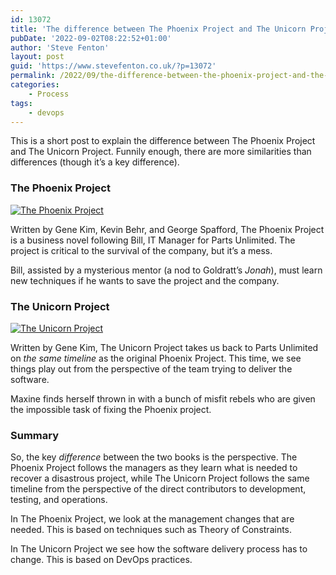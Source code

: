 ```yaml
---
id: 13072
title: 'The difference between The Phoenix Project and The Unicorn Project'
pubDate: '2022-09-02T08:22:52+01:00'
author: 'Steve Fenton'
layout: post
guid: 'https://www.stevefenton.co.uk/?p=13072'
permalink: /2022/09/the-difference-between-the-phoenix-project-and-the-unicorn-project/
categories:
    - Process
tags:
    - devops
---
```


This is a short post to explain the difference between The Phoenix Project and The Unicorn Project. Funnily enough, there are more similarities than differences (though it’s a key difference).

### The Phoenix Project

[![The Phoenix Project](https://www.stevefenton.co.uk/wp-content/uploads/2022/09/phoenix-200x300.jpg)](https://www.stevefenton.co.uk/2022/09/the-difference-between-the-phoenix-project-and-the-unicorn-project/phoenix/)

Written by Gene Kim, Kevin Behr, and George Spafford, The Phoenix Project is a business novel following Bill, IT Manager for Parts Unlimited. The project is critical to the survival of the company, but it’s a mess.

Bill, assisted by a mysterious mentor (a nod to Goldratt’s *Jonah*), must learn new techniques if he wants to save the project and the company.

### The Unicorn Project

[![The Unicorn Project](https://www.stevefenton.co.uk/wp-content/uploads/2022/09/unicorn-202x300.jpg)](https://www.stevefenton.co.uk/2022/09/the-difference-between-the-phoenix-project-and-the-unicorn-project/unicorn/)

Written by Gene Kim, The Unicorn Project takes us back to Parts Unlimited on *the same timeline* as the original Phoenix Project. This time, we see things play out from the perspective of the team trying to deliver the software.

Maxine finds herself thrown in with a bunch of misfit rebels who are given the impossible task of fixing the Phoenix project.

### Summary

So, the key *difference* between the two books is the perspective. The Phoenix Project follows the managers as they learn what is needed to recover a disastrous project, while The Unicorn Project follows the same timeline from the perspective of the direct contributors to development, testing, and operations.

In The Phoenix Project, we look at the management changes that are needed. This is based on techniques such as Theory of Constraints.

In The Unicorn Project we see how the software delivery process has to change. This is based on DevOps practices.